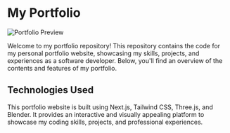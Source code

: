 # My Portfolio

![Portfolio Preview](portfolio_preview.png) <!-- Replace `portfolio_preview.png` with a screenshot or image representing your portfolio -->

Welcome to my portfolio repository! This repository contains the code for my personal portfolio website, showcasing my skills, projects, and experiences as a software developer. Below, you'll find an overview of the contents and features of my portfolio.

## Technologies Used
This portfolio website is built using Next.js, Tailwind CSS, Three.js, and Blender. It provides an interactive and visually appealing platform to showcase my coding skills, projects, and professional experiences.
